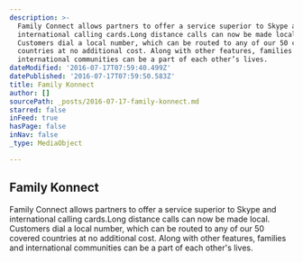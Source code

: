 ```yaml
---
description: >-
  Family Connect allows partners to offer a service superior to Skype and
  international calling cards.Long distance calls can now be made local.
  Customers dial a local number, which can be routed to any of our 50 covered
  countries at no additional cost. Along with other features, families and
  international communities can be a part of each other’s lives.
dateModified: '2016-07-17T07:59:40.499Z'
datePublished: '2016-07-17T07:59:50.583Z'
title: Family Konnect
author: []
sourcePath: _posts/2016-07-17-family-konnect.md
starred: false
inFeed: true
hasPage: false
inNav: false
_type: MediaObject

---
```

## **Family Konnect**

Family Connect allows partners to offer a service superior to Skype and international calling cards.Long distance calls can now be made local. Customers dial a local number, which can be routed to any of our 50 covered countries at no additional cost. Along with other features, families and international communities can be a part of each other's lives.